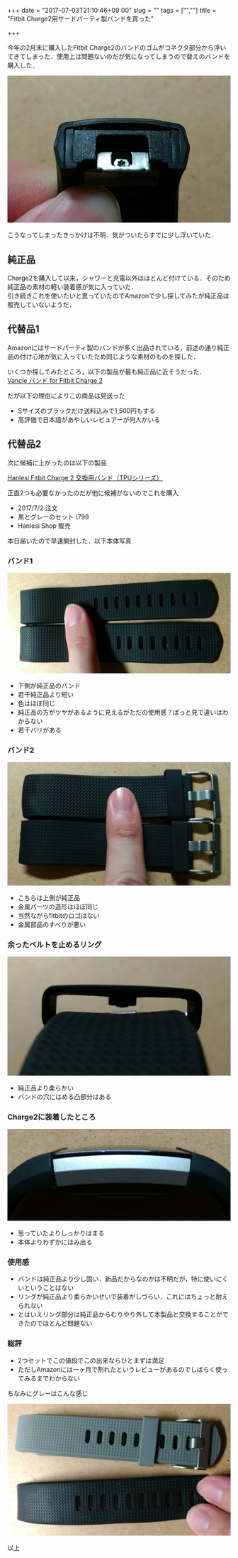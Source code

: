 +++
date = "2017-07-03T21:10:46+09:00"
slug = ""
tags = ["",""]
title = "Fitbit Charge2用サードパーティ製バンドを買った"

+++

今年の2月末に購入したFitbit Charge2のバンドのゴムがコネクタ部分から浮いてきてしまった．使用上は問題ないのだが気になってしまうので替えのバンドを購入した．

<!--more-->

![old-band.jpg](/fitbit-charge2-bands/old-band.jpg)

こうなってしまったきっかけは不明．気がついたらすでに少し浮いていた．

## 純正品
Charge2を購入して以来，シャワーと充電以外はほとんど付けている．そのため純正品の素材の軽い装着感が気に入っていた．  
引き続きこれを使いたいと思っていたのでAmazonで少し探してみたが純正品は販売していないようだ．

## 代替品1
Amazonにはサードパーティ製のバンドが多く出品されている．前述の通り純正品の付け心地が気に入っていたため同じような素材のものを探した．

いくつか探してみたところ，以下の製品が最も純正品に近そうだった．  
[Vancle バンド for Fitbit Charge 2](https://www.amazon.co.jp/dp/B01NBU9B2F)

だが以下の理由によりこの商品は見送った

* Sサイズのブラックだけ送料込みで1,500円もする
* 高評価で日本語があやしいレビュアーが何人かいる

## 代替品2
次に候補に上がったのは以下の製品

[Hanlesi Fitbit Charge 2 交換用バンド（TPUシリーズ）](https://www.amazon.co.jp/dp/B01MRKNWEJ)

正直2つも必要なかったのだが他に候補がないのでこれを購入

* 2017/7/2 注文
* 黒とグレーのセット \799
* Hanlesi Shop 販売

本日届いたので早速開封した．以下本体写真

### バンド1
![band1.jpg](/fitbit-charge2-bands/band1.jpg)

* 下側が純正品のバンド
* 若干純正品より短い
* 色はほぼ同じ
* 純正品の方がツヤがあるように見えるがただの使用感？ぱっと見で違いはわからない
* 若干バリがある

### バンド2
![band2.jpg](/fitbit-charge2-bands/band2.jpg)

* こちらは上側が純正品
* 金属パーツの造形はほぼ同じ
* 当然ながらfitbitのロゴはない
* 金属部品のすべりが悪い

### 余ったベルトを止めるリング
![ring.jpg](/fitbit-charge2-bands/ring.jpg)

* 純正品より柔らかい
* バンドの穴にはめる凸部分はある

### Charge2に装着したところ
![equipped.jpg](/fitbit-charge2-bands/equipped.jpg)

* 思っていたよりしっかりはまる
* 本体よりわずかにはみ出る

### 使用感
* バンドは純正品より少し固い．新品だからなのかは不明だが，特に使いにくいということはない
* リングが純正品より柔らかいせいで装着がしづらい．これにはちょっと耐えられない
* とはいえリング部分は純正品からむりやり外して本製品と交換することができたのでほとんど問題ない

### 総評
* 2つセットでこの値段でこの出来ならひとまずは満足
* ただしAmazonには一ヶ月で割れたというレビューがあるのでしばらく使ってみるまでわからない

ちなみにグレーはこんな感じ

![grey-edition.jpg](/fitbit-charge2-bands/grey-edition.jpg)

以上
